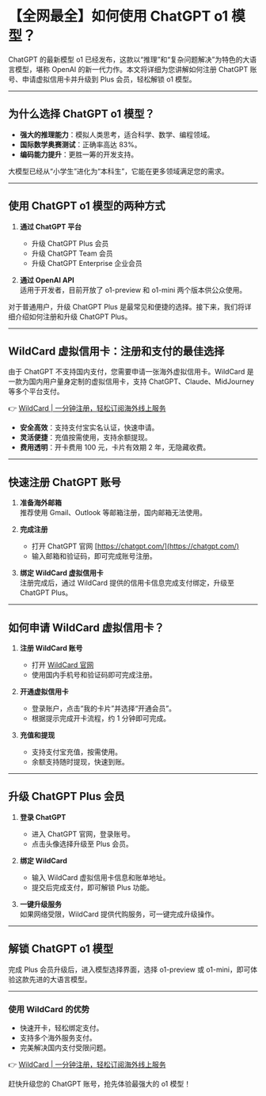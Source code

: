 # 【全网最全】如何使用 ChatGPT o1 模型？

ChatGPT 的最新模型 o1 已经发布，这款以“推理”和“复杂问题解决”为特色的大语言模型，堪称 OpenAI 的新一代力作。本文将详细为您讲解如何注册 ChatGPT 账号、申请虚拟信用卡并升级到 Plus 会员，轻松解锁 o1 模型。

---

## 为什么选择 ChatGPT o1 模型？

- **强大的推理能力**：模拟人类思考，适合科学、数学、编程领域。
- **国际数学奥赛测试**：正确率高达 83%。
- **编码能力提升**：更胜一筹的开发支持。

大模型已经从“小学生”进化为“本科生”，它能在更多领域满足您的需求。

---

## 使用 ChatGPT o1 模型的两种方式

1. **通过 ChatGPT 平台**  
   - 升级 ChatGPT Plus 会员
   - 升级 ChatGPT Team 会员
   - 升级 ChatGPT Enterprise 企业会员

2. **通过 OpenAI API**  
   适用于开发者，目前开放了 o1-preview 和 o1-mini 两个版本供公众使用。

对于普通用户，升级 ChatGPT Plus 是最常见和便捷的选择。接下来，我们将详细介绍如何注册和升级 ChatGPT Plus。

---

## WildCard 虚拟信用卡：注册和支付的最佳选择

由于 ChatGPT 不支持国内支付，您需要申请一张海外虚拟信用卡。WildCard 是一款为国内用户量身定制的虚拟信用卡，支持 ChatGPT、Claude、MidJourney 等多个平台支付。

👉 [WildCard | 一分钟注册，轻松订阅海外线上服务](https://bit.ly/bewildcard)

- **安全高效**：支持支付宝实名认证，快速申请。
- **灵活便捷**：充值按需使用，支持余额提现。
- **费用透明**：开卡费用 100 元，卡片有效期 2 年，无隐藏收费。

---

## 快速注册 ChatGPT 账号

1. **准备海外邮箱**  
   推荐使用 Gmail、Outlook 等邮箱注册，国内邮箱无法使用。

2. **完成注册**  
   - 打开 ChatGPT 官网 [https://chatgpt.com/](https://chatgpt.com/)
   - 输入邮箱和验证码，即可完成账号注册。

3. **绑定 WildCard 虚拟信用卡**  
   注册完成后，通过 WildCard 提供的信用卡信息完成支付绑定，升级至 ChatGPT Plus。

---

## 如何申请 WildCard 虚拟信用卡？

1. **注册 WildCard 账号**  
   - 打开 [WildCard 官网](https://bit.ly/bewildcard)
   - 使用国内手机号和验证码即可完成注册。

2. **开通虚拟信用卡**  
   - 登录账户，点击“我的卡片”并选择“开通会员”。
   - 根据提示完成开卡流程，约 1 分钟即可完成。

3. **充值和提现**  
   - 支持支付宝充值，按需使用。
   - 余额支持随时提现，快速到账。

---

## 升级 ChatGPT Plus 会员

1. **登录 ChatGPT**  
   - 进入 ChatGPT 官网，登录账号。
   - 点击头像选择升级至 Plus 会员。

2. **绑定 WildCard**  
   - 输入 WildCard 虚拟信用卡信息和账单地址。
   - 提交后完成支付，即可解锁 Plus 功能。

3. **一键升级服务**  
   如果网络受限，WildCard 提供代购服务，可一键完成升级操作。

---

## 解锁 ChatGPT o1 模型

完成 Plus 会员升级后，进入模型选择界面，选择 o1-preview 或 o1-mini，即可体验这款先进的大语言模型。

---

### 使用 WildCard 的优势

- 快速开卡，轻松绑定支付。
- 支持多个海外服务支付。
- 完美解决国内支付受限问题。

👉 [WildCard | 一分钟注册，轻松订阅海外线上服务](https://bit.ly/bewildcard)

赶快升级您的 ChatGPT 账号，抢先体验最强大的 o1 模型！
